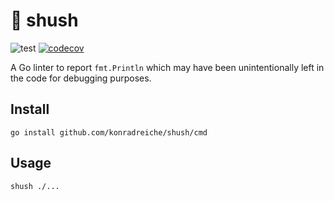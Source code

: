 # 🤫 shush
![test](https://github.com/konradreiche/shush/actions/workflows/test.yaml/badge.svg) [![codecov](https://codecov.io/gh/konradreiche/shush/branch/main/graph/badge.svg?token=VIY0XN5FF0)](https://codecov.io/gh/konradreiche/shush)

A Go linter to report `fmt.Println` which may have been unintentionally left in the code for debugging purposes.

## Install

```
go install github.com/konradreiche/shush/cmd
```

## Usage

```
shush ./...
```
